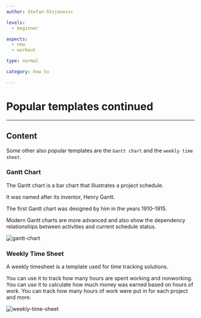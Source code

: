 ```yaml
---
author: Stefan-Stojanovic

levels:
  - beginner

aspects:
  - new
  - workout

type: normal

category: how to

---
```


# Popular templates continued

---
## Content

Some other also popular templates are the `Gantt chart` and the `weekly time sheet`.

### Gantt Chart

The Gantt chart is a bar chart that illustrates a project schedule.

It was named after its inventor, Henry Gantt. 

The first Gantt chart was designed by him in the years 1910–1915. 

Modern Gantt charts are more advanced and also show the dependency relationships between activities and current schedule status.

![gantt-chart](https://img.enkipro.com/663c6e4a7a8250cad08dac465e6620ab.png)


### Weekly Time Sheet

A weekly timesheet is a template used for time tracking solutions.

You can use it to track how many hours are spent working and nonworking. You can use it to calculate how much money was earned based on hours of work. You can track how many hours of work were put in for each project and more.


![weekly-time-sheet](https://img.enkipro.com/fafdbec1aa54710ad784604b2a1c7aab.png)